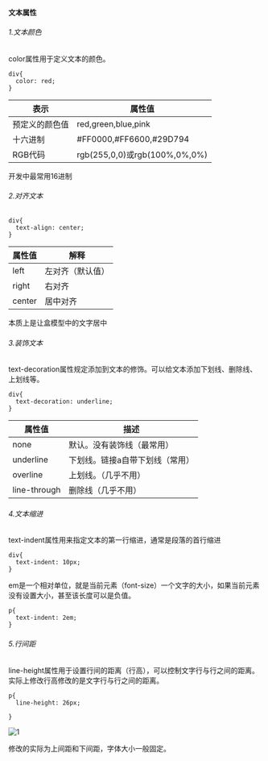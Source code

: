 #### 文本属性

###### 1.文本颜色

color属性用于定义文本的颜色。

```
div{
  color: red;
}
```



| 表示           | 属性值                        |
| -------------- | ----------------------------- |
| 预定义的颜色值 | red,green,blue,pink           |
| 十六进制       | #FF0000,#FF6600,#29D794       |
| RGB代码        | rgb(255,0,0)或rgb(100%,0%,0%) |

开发中最常用16进制



###### 2.对齐文本

```
div{
  text-align: center;
}
```

| 属性值 | 解释             |
| ------ | ---------------- |
| left   | 左对齐（默认值） |
| right  | 右对齐           |
| center | 居中对齐         |

本质上是让盒模型中的文字居中



###### 3.装饰文本

text-decoration属性规定添加到文本的修饰。可以给文本添加下划线、删除线、上划线等。

```
div{
  text-decoration: underline;
}
```

| 属性值       | 描述                            |
| ------------ | ------------------------------- |
| none         | 默认。没有装饰线（最常用）      |
| underline    | 下划线。链接a自带下划线（常用） |
| overline     | 上划线。（几乎不用）            |
| line-through | 删除线（几乎不用）              |

###### 4.文本缩进

text-indent属性用来指定文本的第一行缩进，通常是段落的首行缩进

```
div{
  text-indent: 10px;
}
```

em是一个相对单位，就是当前元素（font-size）一个文字的大小，如果当前元素没有设置大小，甚至该长度可以是负值。

```
p{
  text-indent: 2em;
}
```

###### 5.行间距

line-height属性用于设置行间的距离（行高），可以控制文字行与行之间的距离。实际上修改行高修改的是文字行与行之间的距离。

```
p{
  line-height: 26px;

}
```

![1](C:%5CUsers%5CSXS17%5CDesktop%5C%E5%89%8D%E7%AB%AF%E5%AD%A6%E4%B9%A0%5C1.jpg)

修改的实际为上间距和下间距，字体大小一般固定。

